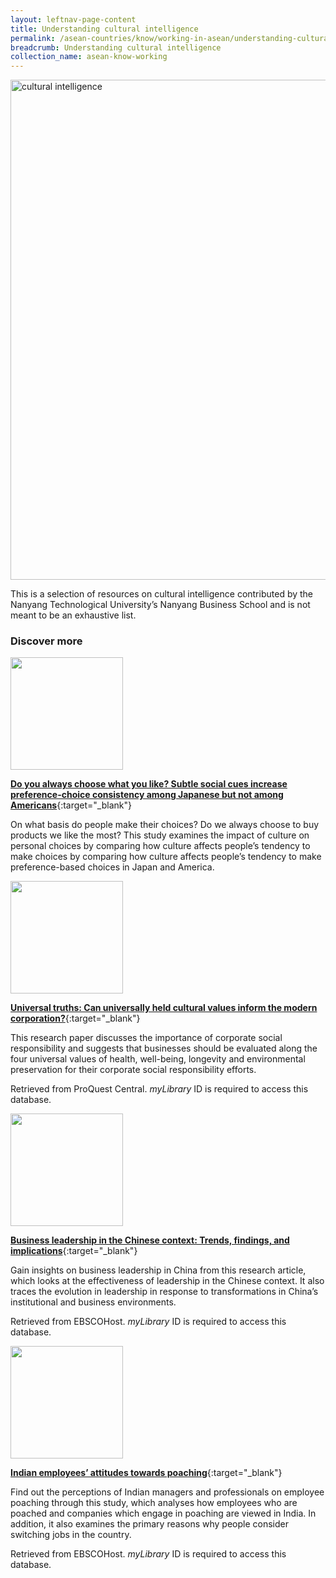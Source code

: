 ```yaml
---
layout: leftnav-page-content
title: Understanding cultural intelligence
permalink: /asean-countries/know/working-in-asean/understanding-cultural-intelligence/
breadcrumb: Understanding cultural intelligence
collection_name: asean-know-working
---
```


<img src="\images\china-working\cultural-intelligence.jpg" alt="cultural intelligence" style="width:800px;" />

This is a selection of resources on cultural intelligence contributed by the Nanyang Technological University’s Nanyang Business School and is not meant to be an exhaustive list. 

### **Discover more**

<img src="/images/resources/Article 3.jpg" style="width:180px;" />

[**Do you always choose what you like? Subtle social cues increase preference-choice consistency among Japanese but not among Americans**](https://www.ncbi.nlm.nih.gov/pmc/articles/PMC5319393/){:target="_blank"}

On what basis do people make their choices? Do we always choose to buy products we like the most? This study examines the impact of culture on personal choices by comparing how culture affects people’s tendency to make choices by comparing how culture affects people’s tendency to make preference-based choices in Japan and America.

<img src="/images/resources/Database 1.jpg" style="width:180px;" />

[**Universal truths: Can universally held cultural values inform the modern corporation?**](http://eresources.nlb.gov.sg/Main/browse/resource/1111){:target="_blank"}

This research paper discusses the importance of corporate social responsibility and suggests that businesses should be evaluated along the four universal values of health, well-being, longevity and environmental preservation for their corporate social responsibility efforts.

Retrieved from ProQuest Central. *myLibrary* ID is required to access this database.

<img src="/images/resources/Database 3.jpg" style="width:180px;" />

[**Business leadership in the Chinese context: Trends, findings, and implications**](http://eresources.nlb.gov.sg/Main/browse/resource/1049){:target="_blank"}

Gain insights on business leadership in China from this research article, which looks at the effectiveness of leadership in the Chinese context. It also traces the evolution in leadership in response to transformations in China’s institutional and business environments.

Retrieved from EBSCOHost. *myLibrary* ID is required to access this database.

<img src="/images/resources/Database 2.jpg" style="width:180px;" />

[**Indian employees’ attitudes towards poaching**](http://eresources.nlb.gov.sg/Main/browse/resource/1049){:target="_blank"}

Find out the perceptions of Indian managers and professionals on employee poaching through this study, which analyses how employees who are poached and companies which engage in poaching are viewed in India. In addition, it also examines the primary reasons why people consider switching jobs in the country.

Retrieved from EBSCOHost. *myLibrary* ID is required to access this database.
